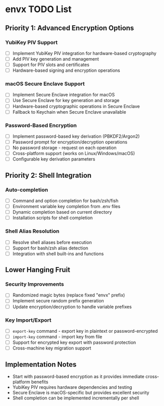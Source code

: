 # envx TODO List

## Priority 1: Advanced Encryption Options

### YubiKey PIV Support
- [ ] Implement YubiKey PIV integration for hardware-based cryptography
- [ ] Add PIV key generation and management
- [ ] Support for PIV slots and certificates
- [ ] Hardware-based signing and encryption operations

### macOS Secure Enclave Support
- [ ] Implement Secure Enclave integration for macOS
- [ ] Use Secure Enclave for key generation and storage
- [ ] Hardware-based cryptographic operations in Secure Enclave
- [ ] Fallback to Keychain when Secure Enclave unavailable

### Password-Based Encryption
- [ ] Implement password-based key derivation (PBKDF2/Argon2)
- [ ] Password prompt for encryption/decryption operations
- [ ] No password storage - request on each operation
- [ ] Cross-platform support (works on Linux/Windows/macOS)
- [ ] Configurable key derivation parameters

## Priority 2: Shell Integration

### Auto-completion
- [ ] Command and option completion for bash/zsh/fish
- [ ] Environment variable key completion from .env files
- [ ] Dynamic completion based on current directory
- [ ] Installation scripts for shell completion

### Shell Alias Resolution
- [ ] Resolve shell aliases before execution
- [ ] Support for bash/zsh alias detection
- [ ] Integration with shell built-ins and functions

## Lower Hanging Fruit

### Security Improvements
- [ ] Randomized magic bytes (replace fixed "envx" prefix)
- [ ] Implement secure random prefix generation
- [ ] Update encryption/decryption to handle variable prefixes

### Key Import/Export
- [ ] `export-key` command - export key in plaintext or password-encrypted
- [ ] `import-key` command - import key from file
- [ ] Support for encrypted key export with password protection
- [ ] Cross-machine key migration support

## Implementation Notes

- Start with password-based encryption as it provides immediate cross-platform benefits
- YubiKey PIV requires hardware dependencies and testing
- Secure Enclave is macOS-specific but provides excellent security
- Shell completion can be implemented incrementally per shell
